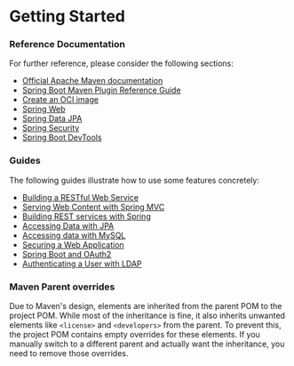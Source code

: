 # Getting Started

### Reference Documentation
For further reference, please consider the following sections:

* [Official Apache Maven documentation](https://maven.apache.org/guides/index.html)
* [Spring Boot Maven Plugin Reference Guide](https://docs.spring.io/spring-boot/docs/3.2.10/maven-plugin/reference/html/)
* [Create an OCI image](https://docs.spring.io/spring-boot/docs/3.2.10/maven-plugin/reference/html/#build-image)
* [Spring Web](https://docs.spring.io/spring-boot/docs/3.2.10/reference/htmlsingle/index.html#web)
* [Spring Data JPA](https://docs.spring.io/spring-boot/docs/3.2.10/reference/htmlsingle/index.html#data.sql.jpa-and-spring-data)
* [Spring Security](https://docs.spring.io/spring-boot/docs/3.2.10/reference/htmlsingle/index.html#web.security)
* [Spring Boot DevTools](https://docs.spring.io/spring-boot/docs/3.2.10/reference/htmlsingle/index.html#using.devtools)

### Guides
The following guides illustrate how to use some features concretely:

* [Building a RESTful Web Service](https://spring.io/guides/gs/rest-service/)
* [Serving Web Content with Spring MVC](https://spring.io/guides/gs/serving-web-content/)
* [Building REST services with Spring](https://spring.io/guides/tutorials/rest/)
* [Accessing Data with JPA](https://spring.io/guides/gs/accessing-data-jpa/)
* [Accessing data with MySQL](https://spring.io/guides/gs/accessing-data-mysql/)
* [Securing a Web Application](https://spring.io/guides/gs/securing-web/)
* [Spring Boot and OAuth2](https://spring.io/guides/tutorials/spring-boot-oauth2/)
* [Authenticating a User with LDAP](https://spring.io/guides/gs/authenticating-ldap/)

### Maven Parent overrides

Due to Maven's design, elements are inherited from the parent POM to the project POM.
While most of the inheritance is fine, it also inherits unwanted elements like `<license>` and `<developers>` from the parent.
To prevent this, the project POM contains empty overrides for these elements.
If you manually switch to a different parent and actually want the inheritance, you need to remove those overrides.

